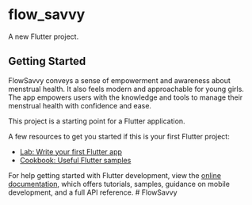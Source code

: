 # flow_savvy

A new Flutter project.

## Getting Started

FlowSavvy  conveys a sense of empowerment and awareness about menstrual health. 
It also feels modern and approachable for young girls. The app empowers users with 
the knowledge and tools to manage their menstrual health with confidence and ease.



This project is a starting point for a Flutter application.

A few resources to get you started if this is your first Flutter project:

- [Lab: Write your first Flutter app](https://docs.flutter.dev/get-started/codelab)
- [Cookbook: Useful Flutter samples](https://docs.flutter.dev/cookbook)

For help getting started with Flutter development, view the
[online documentation](https://docs.flutter.dev/), which offers tutorials,
samples, guidance on mobile development, and a full API reference.
#   F l o w S a v v y  
 